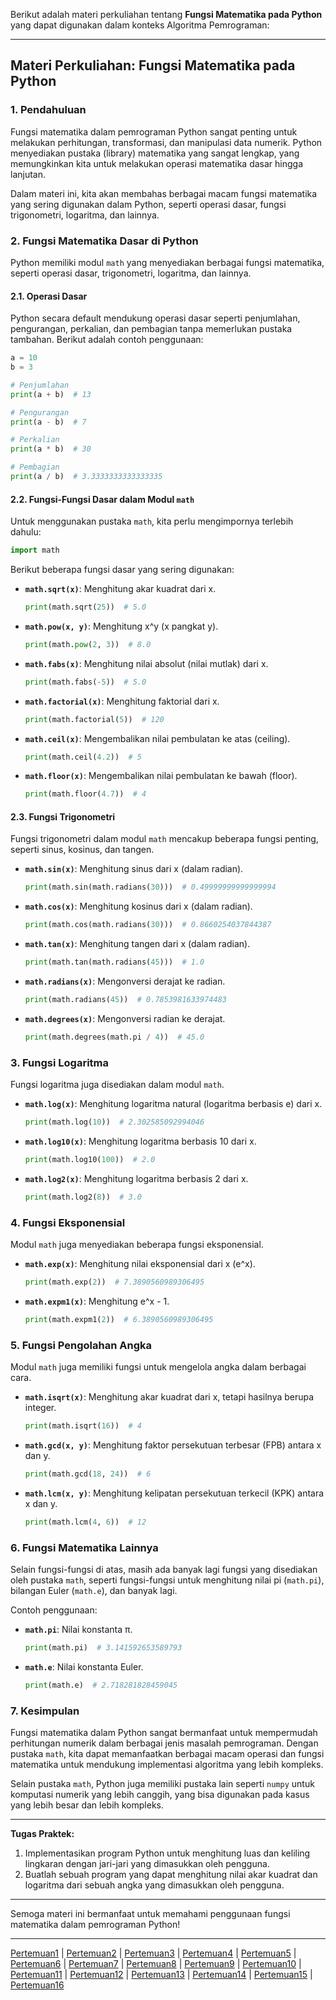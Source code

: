 Berikut adalah materi perkuliahan tentang **Fungsi Matematika pada Python** yang dapat digunakan dalam konteks Algoritma Pemrograman:

---

## **Materi Perkuliahan: Fungsi Matematika pada Python**

### **1. Pendahuluan**
Fungsi matematika dalam pemrograman Python sangat penting untuk melakukan perhitungan, transformasi, dan manipulasi data numerik. Python menyediakan pustaka (library) matematika yang sangat lengkap, yang memungkinkan kita untuk melakukan operasi matematika dasar hingga lanjutan.

Dalam materi ini, kita akan membahas berbagai macam fungsi matematika yang sering digunakan dalam Python, seperti operasi dasar, fungsi trigonometri, logaritma, dan lainnya.

### **2. Fungsi Matematika Dasar di Python**

Python memiliki modul `math` yang menyediakan berbagai fungsi matematika, seperti operasi dasar, trigonometri, logaritma, dan lainnya.

#### **2.1. Operasi Dasar**
Python secara default mendukung operasi dasar seperti penjumlahan, pengurangan, perkalian, dan pembagian tanpa memerlukan pustaka tambahan. Berikut adalah contoh penggunaan:

```python
a = 10
b = 3

# Penjumlahan
print(a + b)  # 13

# Pengurangan
print(a - b)  # 7

# Perkalian
print(a * b)  # 30

# Pembagian
print(a / b)  # 3.3333333333333335
```

#### **2.2. Fungsi-Fungsi Dasar dalam Modul `math`**
Untuk menggunakan pustaka `math`, kita perlu mengimpornya terlebih dahulu:

```python
import math
```

Berikut beberapa fungsi dasar yang sering digunakan:

- **`math.sqrt(x)`**: Menghitung akar kuadrat dari x.
  ```python
  print(math.sqrt(25))  # 5.0
  ```

- **`math.pow(x, y)`**: Menghitung x^y (x pangkat y).
  ```python
  print(math.pow(2, 3))  # 8.0
  ```

- **`math.fabs(x)`**: Menghitung nilai absolut (nilai mutlak) dari x.
  ```python
  print(math.fabs(-5))  # 5.0
  ```

- **`math.factorial(x)`**: Menghitung faktorial dari x.
  ```python
  print(math.factorial(5))  # 120
  ```

- **`math.ceil(x)`**: Mengembalikan nilai pembulatan ke atas (ceiling).
  ```python
  print(math.ceil(4.2))  # 5
  ```

- **`math.floor(x)`**: Mengembalikan nilai pembulatan ke bawah (floor).
  ```python
  print(math.floor(4.7))  # 4
  ```

#### **2.3. Fungsi Trigonometri**
Fungsi trigonometri dalam modul `math` mencakup beberapa fungsi penting, seperti sinus, kosinus, dan tangen.

- **`math.sin(x)`**: Menghitung sinus dari x (dalam radian).
  ```python
  print(math.sin(math.radians(30)))  # 0.49999999999999994
  ```

- **`math.cos(x)`**: Menghitung kosinus dari x (dalam radian).
  ```python
  print(math.cos(math.radians(30)))  # 0.8660254037844387
  ```

- **`math.tan(x)`**: Menghitung tangen dari x (dalam radian).
  ```python
  print(math.tan(math.radians(45)))  # 1.0
  ```

- **`math.radians(x)`**: Mengonversi derajat ke radian.
  ```python
  print(math.radians(45))  # 0.7853981633974483
  ```

- **`math.degrees(x)`**: Mengonversi radian ke derajat.
  ```python
  print(math.degrees(math.pi / 4))  # 45.0
  ```

### **3. Fungsi Logaritma**
Fungsi logaritma juga disediakan dalam modul `math`.

- **`math.log(x)`**: Menghitung logaritma natural (logaritma berbasis e) dari x.
  ```python
  print(math.log(10))  # 2.302585092994046
  ```

- **`math.log10(x)`**: Menghitung logaritma berbasis 10 dari x.
  ```python
  print(math.log10(100))  # 2.0
  ```

- **`math.log2(x)`**: Menghitung logaritma berbasis 2 dari x.
  ```python
  print(math.log2(8))  # 3.0
  ```

### **4. Fungsi Eksponensial**
Modul `math` juga menyediakan beberapa fungsi eksponensial.

- **`math.exp(x)`**: Menghitung nilai eksponensial dari x (e^x).
  ```python
  print(math.exp(2))  # 7.3890560989306495
  ```

- **`math.expm1(x)`**: Menghitung e^x - 1.
  ```python
  print(math.expm1(2))  # 6.3890560989306495
  ```

### **5. Fungsi Pengolahan Angka**
Modul `math` juga memiliki fungsi untuk mengelola angka dalam berbagai cara.

- **`math.isqrt(x)`**: Menghitung akar kuadrat dari x, tetapi hasilnya berupa integer.
  ```python
  print(math.isqrt(16))  # 4
  ```

- **`math.gcd(x, y)`**: Menghitung faktor persekutuan terbesar (FPB) antara x dan y.
  ```python
  print(math.gcd(18, 24))  # 6
  ```

- **`math.lcm(x, y)`**: Menghitung kelipatan persekutuan terkecil (KPK) antara x dan y.
  ```python
  print(math.lcm(4, 6))  # 12
  ```

### **6. Fungsi Matematika Lainnya**

Selain fungsi-fungsi di atas, masih ada banyak lagi fungsi yang disediakan oleh pustaka `math`, seperti fungsi-fungsi untuk menghitung nilai pi (`math.pi`), bilangan Euler (`math.e`), dan banyak lagi.

Contoh penggunaan:
- **`math.pi`**: Nilai konstanta π.
  ```python
  print(math.pi)  # 3.141592653589793
  ```

- **`math.e`**: Nilai konstanta Euler.
  ```python
  print(math.e)  # 2.718281828459045
  ```

### **7. Kesimpulan**

Fungsi matematika dalam Python sangat bermanfaat untuk mempermudah perhitungan numerik dalam berbagai jenis masalah pemrograman. Dengan pustaka `math`, kita dapat memanfaatkan berbagai macam operasi dan fungsi matematika untuk mendukung implementasi algoritma yang lebih kompleks.

Selain pustaka `math`, Python juga memiliki pustaka lain seperti `numpy` untuk komputasi numerik yang lebih canggih, yang bisa digunakan pada kasus yang lebih besar dan lebih kompleks.

---

**Tugas Praktek:**
1. Implementasikan program Python untuk menghitung luas dan keliling lingkaran dengan jari-jari yang dimasukkan oleh pengguna.
2. Buatlah sebuah program yang dapat menghitung nilai akar kuadrat dan logaritma dari sebuah angka yang dimasukkan oleh pengguna.

---

Semoga materi ini bermanfaat untuk memahami penggunaan fungsi matematika dalam pemrograman Python!


---
[Pertemuan1](Pertemuan1.md) | [Pertemuan2](Pertemuan2.md) | [Pertemuan3](Pertemuan3.md) | [Pertemuan4](Pertemuan4.md) | [Pertemuan5](Pertemuan5.md) | [Pertemuan6](Pertemuan6.md) | [Pertemuan7](Pertemuan7.md) | [Pertemuan8](Pertemuan8.md) | [Pertemuan9](Pertemuan9.md) | [Pertemuan10](Pertemuan10.md) | [Pertemuan11](Pertemuan11.md) | [Pertemuan12](Pertemuan12.md) | [Pertemuan13](Pertemuan13.md) | [Pertemuan14](Pertemuan14.md) | [Pertemuan15](Pertemuan15.md) | [Pertemuan16](Pertemuan16.md)